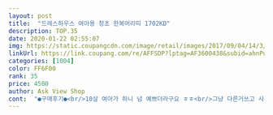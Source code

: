 ```yaml
---
layout: post 
title:  "드레스하우스 여아용 청초 한복머리띠 1702KD" 
description: TOP.35 
date: 2020-01-22 02:55:07 
img: https://static.coupangcdn.com/image/retail/images/2017/09/04/14/3/c8afc6d1-eb4f-46b8-b707-c3823703a408.jpg 
linkUrl: https://link.coupang.com/re/AFFSDP?lptag=AF3600438&subid=ahnPublicAsk&pageKey=34846613&itemId=129683539&vendorItemId=3270895119&traceid=V0-113-678111b0d5f620a0 
categories: [1004] 
color: FF6F00 
rank: 35 
price: 4500 
author: Ask View Shop 
cont:  "●구매후기●<br/>10살 여아가 하니 넘 예쁘더라구요 ㅎㅎ<br/>그냥 다른거쓰고 사진찍었어요~~<br/>내년에 써야할듯~~~<br/>또 아이 혼자 쓸수있으니 좋더라구요!<br/>모양이 좀 찌그러져서 바로 잡아도 살짝 모냥이 안나네요~~^^<br/>배송될때 진주가 떨어져 있었는데 집에서 본드로 붙이니 금방 붙네요<br/>설날이고 한복입고 같이 할 머리삔이 없어서 급하게 주문했는데 설날인데도 새벽배송이라 넘넘 감동!! ㅠㅠ<br/>아동 머리띠인데 어른들도 쓰면 들어는 가요.<br/>.<br/> ㅎㅎ<br/>예뻐요~~<br/>오 진짜 사진하고 정~~~말 똑같아요 ㅎㅎ<br/>울반 아이들 추석액자 만들기할때 쓰려고 샀어요~~<br/>월욜에 올줄알고 주문했는데 화욜에와서<br/>저도 좋아하고~ 아이가 더 좋아하니 저렴하게 잘 산거같아용!<br/>흘러내리긴한데 아이가 쉽게 고쳐 다시 써서 간편하고?<br/>10살 여아가 하니 넘 예쁘더라구요 ㅎㅎ<br/>그냥 다른거쓰고 사진찍었어요~~<br/>내년에 써야할듯~~~<br/>또 아이 혼자 쓸수있으니 좋더라구요!<br/>모양이 좀 찌그러져서 바로 잡아도 살짝 모냥이 안나네요~~^^<br/>배송될때 진주가 떨어져 있었는데 집에서 본드로 붙이니 금방 붙네요<br/>설날이고 한복입고 같이 할 머리삔이 없어서 급하게 주문했는데 설날인데도 새벽배송이라 넘넘 감동!! ㅠㅠ<br/>아동 머리띠인데 어른들도 쓰면 들어는 가요.<br/>.<br/> ㅎㅎ<br/>예뻐요~~<br/>오 진짜 사진하고 정~~~말 똑같아요 ㅎㅎ<br/>울반 아이들 추석액자 만들기할때 쓰려고 샀어요~~<br/>월욜에 올줄알고 주문했는데 화욜에와서<br/>저도 좋아하고~ 아이가 더 좋아하니 저렴하게 잘 산거같아용!<br/>흘러내리긴한데 아이가 쉽게 고쳐 다시 써서 간편하고?<br/>" 
---
```


